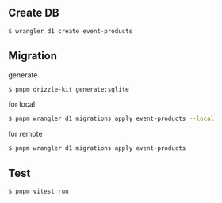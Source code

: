 ## Create DB
```bash
$ wrangler d1 create event-products
```



## Migration
generate
```bash
$ pnpm drizzle-kit generate:sqlite
```

for local
```bash
$ pnpm wrangler d1 migrations apply event-products --local
```

for remote
```bash
$ pnpm wrangler d1 migrations apply event-products
```

## Test
```bash
$ pnpm vitest run
```